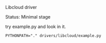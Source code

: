 Libcloud driver

Status: Minimal stage

try example.py and look in it.

    PYTHONPATH="." drivers/libcloud/example.py

